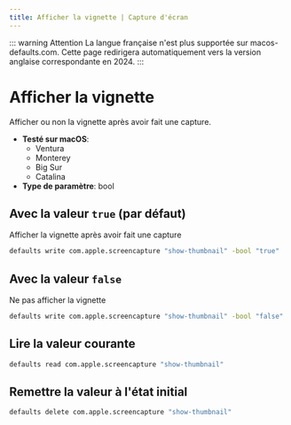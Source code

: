 ```yaml
---
title: Afficher la vignette | Capture d'écran
---
```


::: warning Attention
La langue française n'est plus supportée sur macos-defaults.com. Cette page redirigera automatiquement vers la version anglaise correspondante en 2024.
:::

# Afficher la vignette

Afficher ou non la vignette après avoir fait une capture.

<!-- break lists -->

- **Testé sur macOS**:
  - Ventura
  - Monterey
  - Big Sur
  - Catalina
- **Type de paramètre**: bool

## Avec la valeur `true` (par défaut)

Afficher la vignette après avoir fait une capture

```bash
defaults write com.apple.screencapture "show-thumbnail" -bool "true"
```

## Avec la valeur `false`

Ne pas afficher la vignette

```bash
defaults write com.apple.screencapture "show-thumbnail" -bool "false"
```

## Lire la valeur courante

```bash
defaults read com.apple.screencapture "show-thumbnail"
```

## Remettre la valeur à l'état initial

```bash
defaults delete com.apple.screencapture "show-thumbnail"
```
